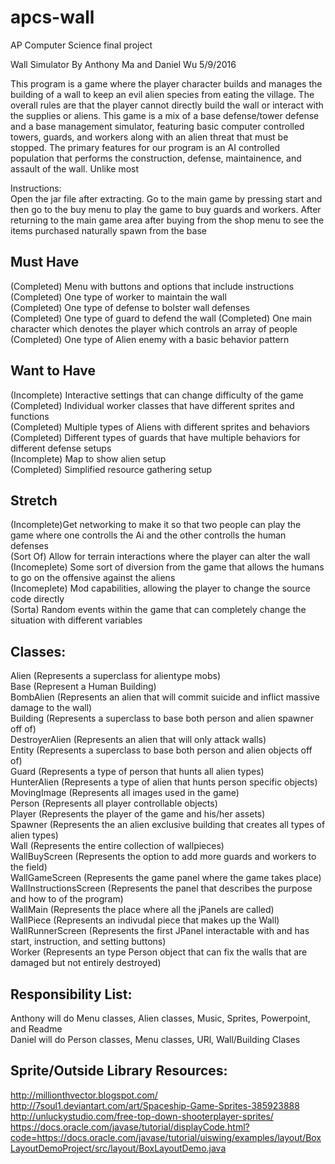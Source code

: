 # apcs-wall
AP Computer Science final project  

Wall Simulator By Anthony Ma and Daniel Wu 5/9/2016  

This program is a game where the player character builds and manages the building of a wall to keep an evil alien species from eating the village. The overall rules are that the player cannot directly build the wall or interact with the supplies or aliens. This game is a mix of a base defense/tower defense and a base management simulator, featuring basic computer controlled towers, guards, and workers along with an alien threat that must be stopped. The primary features for our program is an AI controlled population that performs the construction, defense, maintainence, and assault of the wall. Unlike most 

Instructions:  
Open the jar file after extracting. Go to the main game by pressing start and then go to the buy menu to play the game to buy guards and workers. After returning to the main game area after buying from the shop menu to see the items purchased naturally spawn from the base 

Must Have
-----------------------------------------------------------------------------------
(Completed) Menu with buttons and options that include instructions 
(Completed) One type of worker to maintain the wall    
(Completed) One type of defense to bolster wall defenses    
(Completed) One type of guard to defend the wall 
(Completed) One main character which denotes the player which controls an array of people   
(Completed) One type of Alien enemy with a basic behavior pattern   

Want to Have
-----------------------------------------------------------------------------------
(Incomplete) Interactive settings that can change difficulty of the game 
(Completed) Individual worker classes that have different sprites and functions  
(Completed) Multiple types of Aliens with different sprites and behaviors  
(Completed) Different types of guards that have multiple behaviors for different defense setups  
(Incomplete) Map to show alien setup   
(Completed) Simplified resource gathering setup  

Stretch
-----------------------------------------------------------------------------------
(Incomplete)Get networking to make it so that two people can play the game where one controlls the Ai and the other controlls the human defenses  
(Sort Of) Allow for terrain interactions where the player can alter the wall  
(Incomeplete) Some sort of diversion from the game that allows the humans to go on the offensive against the aliens  
(Incomeplete) Mod capabilities, allowing the player to change the source code directly  
(Sorta) Random events within the game that can completely change the situation with different variables  


Classes: 
-----------------------------------------------------------------------------------
Alien (Represents a superclass for alientype mobs)  
Base (Represent a Human Building)  
BombAlien (Represents an alien that will commit suicide and inflict massive damage to the wall)  
Building (Represents a superclass to base both person and alien spawner off of)  
DestroyerAlien (Represents an alien that will only attack walls)  
Entity (Represents a superclass to base both person and alien objects off of)  
Guard (Represents a type of person that hunts all alien types)  
HunterAlien (Represents a type of alien that hunts person specific objects)  
MovingImage (Represents all images used in the game)  
Person (Represents all player controllable objects)  
Player (Represents the player of the game and his/her assets)  
Spawner (Represents the an alien exclusive building that creates all types of alien types)  
Wall (Represents the entire collection of wallpieces)  
WallBuyScreen (Represents the option to add more guards and workers to the field)  
WallGameScreen (Represents the game panel where the game takes place)  
WallInstructionsScreen (Represents the panel that describes the purpose and how to of the program)  
WallMain (Represents the place where all the jPanels are called)  
WallPiece (Represents an indivudal piece that makes up the Wall)  
WallRunnerScreen (Represents the first JPanel interactable with and has start, instruction, and setting buttons)  
Worker (Represents an type Person object that can fix the walls that are damaged but not entirely destroyed) 

Responsibility List: 
-----------------------------------------------------------------------------------
Anthony will do Menu classes, Alien classes, Music, Sprites, Powerpoint, and Readme  
Daniel will do Person classes, Menu classes, URl, Wall/Building Clases 

Sprite/Outside Library Resources:
------------------------------------------------------------------------------------
http://millionthvector.blogspot.com/
http://7soul1.deviantart.com/art/Spaceship-Game-Sprites-385923888
http://unluckystudio.com/free-top-down-shooterplayer-sprites/
https://docs.oracle.com/javase/tutorial/displayCode.html?code=https://docs.oracle.com/javase/tutorial/uiswing/examples/layout/BoxLayoutDemoProject/src/layout/BoxLayoutDemo.java
